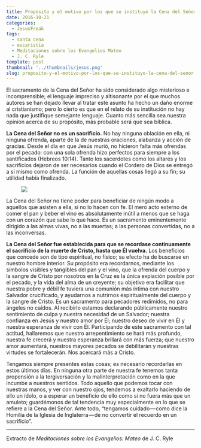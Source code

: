 ```yaml
---
title: Propósito y el motivo por los que se instituyó la Cena del Señor
date: 2016-10-21
categories:
  - JesusFreak
tags:
  - santa cena
  - eucaristia
  - Meditaciones sobre los Evangelios Mateo
  - J. C. Ryle
template: post
thumbnail: '../thumbnails/jesus.png'
slug: proposito-y-el-motivo-por-los-que-se-instituyo-la-cena-del-senor
---
```


El sacramento de la Cena del Señor ha sido considerado algo misterioso e incomprensible; el lenguaje impreciso y altisonante por el que muchos autores se han dejado llevar al tratar este asunto ha hecho un daño enorme al cristianismo; pero lo cierto es que en el relato de su institución no hay nada que justifique semejante lenguaje. Cuanto más sencilla sea nuestra opinión acerca de su propósito, más probable será que sea bíblica.

**La Cena del Señor no es un sacrificio.** No hay ninguna oblación en ella, ni ninguna ofrenda, aparte de la de nuestras oraciones, alabanza y acción de gracias. Desde el día en que Jesús murió, no hicieron falta más ofrendas por el pecado: con una sola ofrenda hizo perfectos para siempre a los santificados (Hebreos 10:14). Tanto los sacerdotes como los altares y los sacrificios dejaron de ser necesarios cuando el Cordero de Dios se entregó a sí mismo como ofrenda. La función de aquellas cosas llegó a su fin; su utilidad había finalizado.

<figure>

![](https://cdn-images-1.medium.com/max/600/1*W_qCsKp8MXLtEItIcZ9MXg.png)

</figure>

La Cena del Señor no tiene poder para beneficiar de ningún modo a aquellos que asisten a ella, si no lo hacen con fe. El mero acto externo de comer el pan y beber el vino es absolutamente inútil a menos que se haga con un corazón que sabe lo que hace. Es un sacramento eminentemente dirigido a las almas vivas, no a las muertas; a las personas convertidas, no a las inconversas.

**La Cena del Señor fue establecida para que se recordase continuamente el sacrificio de la muerte de Cristo, hasta que Él vuelva.** Los beneficios que concede son de tipo espiritual, no físico; su efecto ha de buscarse en nuestro hombre interior. Su propósito era recordarnos, mediante los símbolos visibles y tangibles del pan y el vino, que la ofrenda del cuerpo y la sangre de Cristo por nosotros en la Cruz es la única expiación posible por el pecado, y la vida del alma de un creyente; su objetivo era facilitar que nuestra pobre y débil fe tuviera una comunión más íntima con nuestro Salvador crucificado, y ayudarnos a nutrirnos espiritualmente del cuerpo y la sangre de Cristo. Es un sacramento para pecadores redimidos, no para ángeles no caídos. Al recibirlo estamos declarando públicamente nuestro sentimiento de culpa y nuestra necesidad de un Salvador; nuestra confianza en Jesús y nuestro amor por Él; nuestro deseo de vivir en Él y nuestra esperanza de vivir con Él. Participando de este sacramento con tal actitud, hallaremos que nuestro arrepentimiento se hará más profundo, nuestra fe crecerá y nuestra esperanza brillará con más fuerza; que nuestro amor aumentará, nuestros mayores pecados se debilitarán y nuestras virtudes se fortalecerán. Nos acercará más a Cristo.

Tengamos siempre presentes estas cosas; es necesario recordarlas en estos últimos días. En ninguna otra parte de nuestra fe tenemos tanta propensión a la tergiversación y la malinterpretación como en la que incumbe a nuestros sentidos. Todo aquello que podemos tocar con nuestras manos, y ver con nuestro ojos, tendemos a exaltarlo haciendo de ello un ídolo, o a esperar un beneficio de ello como si no fuera más que un amuleto; guardémonos de tal tendencia muy especialmente en lo que se refiere a la Cena del Señor. Ante todo, “tengamos cuidado — como dice la Homilía de la Iglesia de Inglaterra — de no convertir el recuerdo en un sacrificio”.

* * *

Extracto de *Meditaciones sobre los Evangelios: Mateo* de J. C. Ryle
